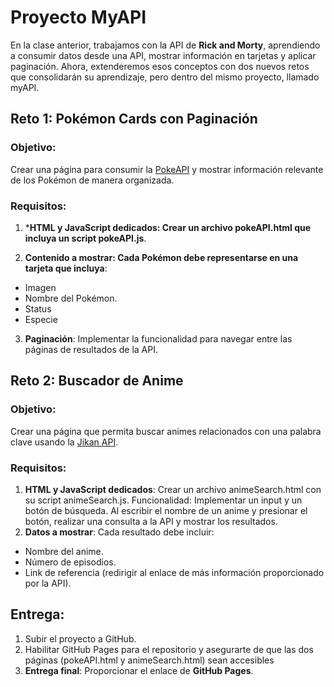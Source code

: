 # Proyecto MyAPI

En la clase anterior, trabajamos con la API de **Rick and Morty**, aprendiendo a consumir datos desde una API, mostrar información en tarjetas y aplicar paginación. Ahora, extenderemos esos conceptos con dos nuevos retos que consolidarán su aprendizaje, pero dentro del mismo proyecto, llamado myAPI.

## Reto 1: Pokémon Cards con Paginación
### Objetivo:
Crear una página para consumir la [PokeAPI](https://pokeapi.co/) y mostrar información relevante de los Pokémon de manera organizada.

### Requisitos:

1. ***HTML y JavaScript dedicados: Crear un archivo pokeAPI.html que incluya un script pokeAPI.js**.

2. **Contenido a mostrar: Cada Pokémon debe representarse en una tarjeta que incluya**:
* Imagen 
* Nombre del Pokémon.
* Status
* Especie
3. **Paginación**: Implementar la funcionalidad para navegar entre las páginas de resultados de la API.

 

## Reto 2: Buscador de Anime
### Objetivo:
Crear una página que permita buscar animes relacionados con una palabra clave usando la [Jikan API](https://jikan.moe/).

### Requisitos:

1. **HTML y JavaScript dedicados**: Crear un archivo animeSearch.html con su script animeSearch.js.
Funcionalidad:
Implementar un input y un botón de búsqueda.
Al escribir el nombre de un anime y presionar el botón, realizar una consulta a la API y mostrar los resultados.
2. **Datos a mostrar**: Cada resultado debe incluir:
* Nombre del anime.
* Número de episodios.
* Link de referencia (redirigir al enlace de más información proporcionado por la API).
## Entrega:
1. Subir el proyecto a GitHub.
2. Habilitar GitHub Pages para el repositorio y asegurarte de que las dos páginas (pokeAPI.html y animeSearch.html) sean accesibles 
3. **Entrega final**: Proporcionar el enlace de **GitHub Pages**.
